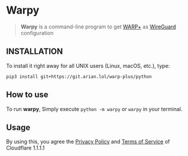 # Warpy

>**Warpy** is a command-line program to get [WARP+](https://blog.cloudflare.com/announcing-warp-plus/) as [WireGuard](https://www.wireguard.com/) configuration
## INSTALLATION
To install it right away for all UNIX users (Linux, macOS, etc.), type:

    pip3 install git+https://git.arian.lol/warp-plus/python
   
## How to use
To run **warpy**, Simply execute
    `python -m warpy` or `warpy` in your terminal.

## Usage
By using this, you agree the [Privacy Policy](https://www.cloudflare.com/application/privacypolicy/) and [Terms of Service](https://www.cloudflare.com/application/terms/) of Cloudflare 1.1.1.1